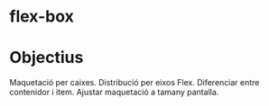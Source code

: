 # flex-box

# Objectius
Maquetació per caixes.
Distribució per eixos Flex.
Diferenciar entre contenidor i item.
Ajustar maquetació a tamany pantalla.
